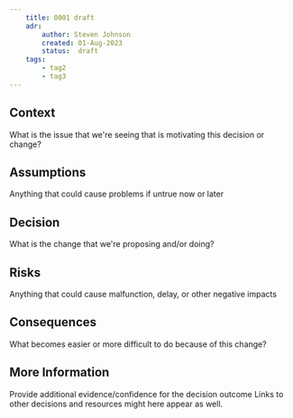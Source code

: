 ```yaml
---
    title: 0001 draft
    adr:
        author: Steven Johnson
        created: 01-Aug-2023
        status:  draft
    tags:
        - tag2
        - tag3
---
```


## Context

What is the issue that we're seeing that is motivating this decision or change?

## Assumptions

Anything that could cause problems if untrue now or later

## Decision

What is the change that we're proposing and/or doing?

## Risks

Anything that could cause malfunction, delay, or other negative impacts

## Consequences

What becomes easier or more difficult to do because of this change?

## More Information

Provide additional evidence/confidence for the decision outcome
Links to other decisions and resources might here appear as well.
